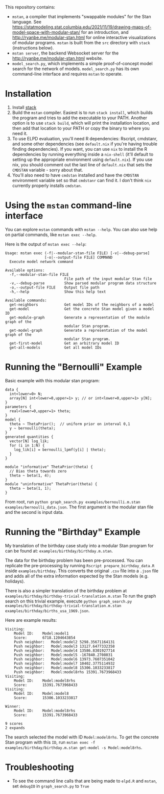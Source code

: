 This repository contains:
 * `mstan`, a compiler that implements "swappable modules" for the Stan language. See https://statmodeling.stat.columbia.edu/2021/11/19/drawing-maps-of-model-space-with-modular-stan/ for an introduction, and http://ryanbe.me/modular-stan.html for online interactive visualizations of modular programs. `mstan` is built from the `src` directory with `stack` (instructions below).
 * `mstan server`, the backend Websocket server for the http://ryanbe.me/modular-stan.html website.
 * `model_search.py`, which implements a simple proof-of-concept model search for the network of models. `model_search.py` has its own command-line interface and requires `mstan` to operate.

# Installation
 1. Install [stack](https://docs.haskellstack.org/en/stable/install_and_upgrade/)
 2. Build the `mstan` compiler. Easiest is to run `stack install`, which builds the program and tries to add the executable to your PATH. Another option is to use `stack build`, which will print the installation location, and then add that location to your PATH or copy the binary to where you need it.
 3. To use ELPD evaluation, you'll need R dependencies: Rscript, cmdstanr, and some other dependencies (see `default.nix` if you're having trouble finding dependencies). If you want, you can use `nix` to install the R dependencies by running everything inside a `nix-shell` (it'll default to setting up the appropriate environment using `default.nix`). If you use nix, you should comment out the last line of `default.nix` that sets the `CMDSTAN` variable - sorry about that.
 4. You'll also need to have `cmdstan` installed and have the `CMDSTAN` environment variable set so that `cmdstanr` can find it. I don't think `nix` currently properly installs `cmdstan`.
 
# Using the `mstan` command-line interface
You can explore `mstan` commands with `mstan --help`. You can also use help on partial commands, like `mstan exec --help`.

Here is the output of `mstan exec --help`:
```
Usage: mstan exec (-f|--modular-stan-file FILE) [-v|--debug-parse] 
                  [-o|--output-file FILE] COMMAND
  Execute model network command

Available options:
  -f,--modular-stan-file FILE
                           File path of the input modular Stan file
  -v,--debug-parse         Show parsed modular program data structure
  -o,--output-file FILE    Output file path
  -h,--help                Show this help text

Available commands:
  get-neighbors            Get model IDs of the neighbors of a model
  get-model                Get the concrete Stan model given a model ID
  get-module-graph         Generate a representation of the module graph of the
                           modular Stan program.
  get-model-graph          Generate a representation of the model graph of the
                           modular Stan program.
  get-first-model          Get an arbitrary model ID
  get-all-models           Get all model IDs
```

# Running the "Bernoulli" Example

Basic example with this modular stan program:
```
data {
  int<lower=0> N;
  array[N] int<lower=0,upper=1> y; // or int<lower=0,upper=1> y[N];
}
parameters {
  real<lower=0,upper=1> theta;
}
model {
  theta ~ ThetaPrior();  // uniform prior on interval 0,1
  y ~ bernoulli(theta);
}
generated quantities {
  vector[N] log_lik;
  for (i in 1:N) {
    log_lik[i] = bernoulli_lpmf(y[i] | theta);
  }
}

module "informative" ThetaPrior(theta) {
  // Bias theta towards zero
  theta ~ beta(1, 4);
}
module "uninformative" ThetaPrior(theta) {
  theta ~ beta(1, 1);
}
```

From root, run `python graph_search.py examples/bernoulli.m.stan examples/bernoulli_data.json`.
The first argument is the modular stan file and the second is input data.

# Running the "Birthday" Example

My translation of the birthday case study into a modular Stan program for can be found at: `examples/birthday/birthday.m.stan`.

The data for the birthday problem has been pre-processed. You can replicate the pre-processing by running `Rscript prepare_birthday_data.R` inside `examples/birthday`. This converts the original `.csv` file into a `.json` file and adds all of the extra information expected by the Stan models (e.g. holidays).

There is also a simpler translation of the birthday problem at `examples/birthday/birthday-trivial-translation.m.stan` To run the graph search on this trivial example, execute `python graph_search.py examples/birthday/birthday-trivial-translation.m.stan examples/birthday/births_usa_1969.json`.

Here are example results:
```
Visiting:
	Model ID:	 Model:model1
	Score:		 6718.1204643854
	Push neighbor:	 Model:model2 5298.35671164131
	Push neighbor:	 Model:model3 13127.6477332358
	Push neighbor:	 Model:model4 13586.8301927714
	Push neighbor:	 Model:model5 -167840.2708031
	Push neighbor:	 Model:model6 13973.7607351042
	Push neighbor:	 Model:model7 10402.3775114932
	Push neighbor:	 Model:model8 15306.1033233817
	Push neighbor:	 Model:model8rhs 15391.7673968433
Visiting:
	Model ID:	 Model:model8rhs
	Score:		 15391.7673968433
Visiting:
	Model ID:	 Model:model8
	Score:		 15306.1033233817

Winner:
	Model ID:	 Model:model8rhs
	Score:		 15391.7673968433
  
9 scores
2 expands
```

The search selected the model with ID `Model:model8rhs`. To get the concrete Stan program with this `ID`, run `mstan exec -f examples/birthday/birthday.m.stan get-model -s Model:model8rhs`.

# Troubleshooting
 * To see the command line calls that are being made to `elpd.R` and `mstan`, set `debugIO` in `graph_search.py` to `True`

